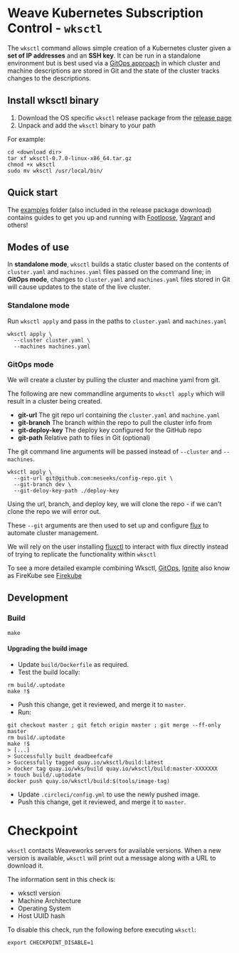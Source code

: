 # Weave Kubernetes Subscription Control - `wksctl`

The `wksctl` command allows simple creation of a Kubernetes cluster given a **set of IP addresses** and an **SSH key**. It can be run in a standalone environment but is best used via a [GitOps approach](https://www.weave.works/technologies/gitops/) in which cluster and machine descriptions are stored in Git and the state of the cluster tracks changes to the descriptions.

## Install wksctl binary 

1. Download the OS specific `wksctl` release package from the [release page](https://github.com/weaveworks/wksctl/releases)
1. Unpack and add the `wksctl` binary to your path

For example:
```
cd <download dir>
tar xf wksctl-0.7.0-linux-x86_64.tar.gz
chmod +x wksctl
sudo mv wksctl /usr/local/bin/
```

## Quick start

The [examples](examples) folder (also included in the release package download) contains guides to get you up and running with [Footloose](https://github.com/weaveworks/footloose), [Vagrant](https://www.vagrantup.com) and others!

## Modes of use

In **standalone mode**, `wksctl` builds a static cluster based on the contents of `cluster.yaml` and `machines.yaml` files passed on the command line; in **GitOps mode**, changes to `cluster.yaml` and `machines.yaml` files stored in Git will cause updates to the state of the live cluster.

### Standalone mode

Run `wksctl apply` and pass in the paths to `cluster.yaml` and `machines.yaml`

```console
wksctl apply \
  --cluster cluster.yaml \
  --machines machines.yaml
```

### GitOps mode

We will create a cluster by pulling the cluster and machine yaml from git.

The following are new commandline arguments to `wksctl apply` which will result in a cluster being created.

- **git-url** The git repo url containing the `cluster.yaml` and `machine.yaml`
- **git-branch**  The branch within the repo to pull the cluster info from
- **git-deploy-key** The deploy key configured for the GitHub repo
- **git-path** Relative path to files in Git (optional)

The git command line arguments will be passed instead of `--cluster` and `--machines`.

```console
wksctl apply \
  --git-url git@github.com:meseeks/config-repo.git \
  --git-branch dev \
  --git-deloy-key-path ./deploy-key
```
Using the url, branch, and deploy key, we will clone the repo - if we can't clone the repo we will error out.

These `--git` arguments are then used to set up and configure [flux](https://www.weave.works/oss/flux/) to automate cluster management.

We will rely on the user installing [fluxctl](https://github.com/weaveworks/flux/blob/master/site/fluxctl.md) to interact with flux directly instead of trying to replicate the functionality within `wksctl`

To see a more detailed example combining Wksctl, [GitOps](https://www.weave.works/technologies/gitops/), [Ignite](https://ignite.readthedocs.io/en/stable/) also know as FireKube see [Firekube](examples/footloose/README.md#firekube-gitops)

## Development

### Build

```console
make
```

#### Upgrading the build image

- Update `build/Dockerfile` as required.
- Test the build locally:

```console
rm build/.uptodate
make !$
```

- Push this change, get it reviewed, and merge it to `master`.
- Run:

```console
git checkout master ; git fetch origin master ; git merge --ff-only master
rm build/.uptodate
make !$
> [...]
> Successfully built deadbeefcafe
> Successfully tagged quay.io/wksctl/build:latest
> docker tag quay.io/wks/build quay.io/wksctl/build:master-XXXXXXX
> touch build/.uptodate
docker push quay.io/wksctl/build:$(tools/image-tag)
```

- Update `.circleci/config.yml` to use the newly pushed image.
- Push this change, get it reviewed, and merge it to `master`.
# Checkpoint

`wksctl` contacts Weaveworks servers for available versions. When a new version is available, `wksctl` will print out a message along with a URL to download it.

The information sent in this check is:
- wksctl version
- Machine Architecture 
- Operating System
- Host UUID hash

To disable this check, run the following before executing `wksctl`:
```console
export CHECKPOINT_DISABLE=1
```
